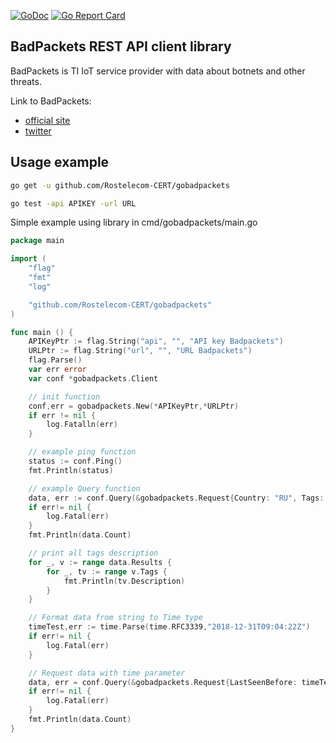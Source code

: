 [![GoDoc](https://godoc.org/github.com/Rostelecom-CERT/gobadpackets?status.svg)](http://godoc.org/github.com/Rostelecom-CERT/gobadpackets)
[![Go Report Card](https://goreportcard.com/badge/github.com/Rostelecom-CERT/gobadpackets)](https://goreportcard.com/report/github.com/Rostelecom-CERT/gobadpackets)

BadPackets REST API client library 
---------------------
BadPackets is TI IoT service provider with data about botnets and other threats. 

Link to BadPackets: 
* [official site](https://badpackets.net/)
* [twitter](https://twitter.com/bad_packets)

Usage example
------------------------------------------------

```sh
go get -u github.com/Rostelecom-CERT/gobadpackets
```

```sh
go test -api APIKEY -url URL
```

Simple example using library in cmd/gobadpackets/main.go

```go
package main

import (
	"flag"
	"fmt"
	"log"

	"github.com/Rostelecom-CERT/gobadpackets"
)

func main () {
	APIKeyPtr := flag.String("api", "", "API key Badpackets")
	URLPtr := flag.String("url", "", "URL Badpackets")
	flag.Parse()
	var err error
	var conf *gobadpackets.Client

	// init function
	conf,err = gobadpackets.New(*APIKeyPtr,*URLPtr)
	if err != nil {
		log.Fatalln(err)
	}

	// example ping function
	status := conf.Ping()
	fmt.Println(status)

	// example Query function
	data, err := conf.Query(&gobadpackets.Request{Country: "RU", Tags: "Mirai"})
	if err!= nil {
		log.Fatal(err)
	}
	fmt.Println(data.Count)

	// print all tags description
	for _, v := range data.Results {
		for _, tv := range v.Tags {
			fmt.Println(tv.Description)
		}
	}

	// Format data from string to Time type
	timeTest,err := time.Parse(time.RFC3339,"2018-12-31T09:04:22Z")
	if err!= nil {
		log.Fatal(err)
	}

	// Request data with time parameter
	data, err = conf.Query(&gobadpackets.Request{LastSeenBefore: timeTest})
	if err!= nil {
		log.Fatal(err)
	}
	fmt.Println(data.Count)
}
```